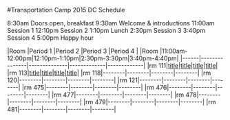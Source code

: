 #Transportation Camp 2015 DC Schedule

8:30am Doors open, breakfast
9:30am Welcome & introductions
11:00am Session 1
12:10pm Session 2
1:10pm Lunch
2:30pm Session 3
3:40pm Session 4
5:00pm Happy hour

|Room  |Period 1       |Period 2      |Period 3     |Period 4     |
|Room  |11:00am-12:00pm|12:10pm-1:10pm|2:30pm-3:30pm|3:40pm-4:40pm|
|------|---------------|--------------|-------------|-------------|
|rm 111|[title](https://tcamp2015dc.hackpad.com/cWuAB2MfobV)|[title](https://tcamp2015dc.hackpad.com/hxZV1qi2buq)|[title](https://tcamp2015dc.hackpad.com/6Nofh5qdDEE)|[title](https://tcamp2015dc.hackpad.com/fmq9egGYo24)|
|rm 113|[title](https://tcamp2015dc.hackpad.com/TvBFPsUCY95)|[title](https://tcamp2015dc.hackpad.com/bzhU6NZLFUM)|[title](https://tcamp2015dc.hackpad.com/FayKDvc3DbH)|[title](https://tcamp2015dc.hackpad.com/AcPKomLHq4f)|
|rm 118|--------|--------|--------|--------|
|rm 120|--------|--------|--------|--------|
|rm 121|--------|--------|--------|--------|
|rm 475|--------|--------|--------|--------|
|rm 476|--------|--------|--------|--------|
|rm 477|--------|--------|--------|--------|
|rm 478|--------|--------|--------|--------|
|rm 479|--------|--------|--------|--------|
|rm 481|--------|--------|--------|--------| 

